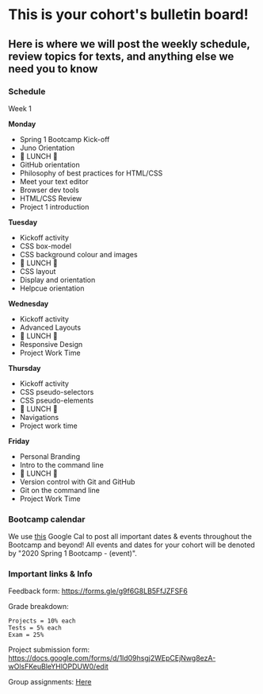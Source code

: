 # This is your cohort's bulletin board! 
## Here is where we will post the weekly schedule, review topics for texts, and anything else we need you to know

### Schedule

Week 1

**Monday**

* Spring 1 Bootcamp Kick-off
* Juno Orientation
* 🍴 LUNCH 🍴
* GitHub orientation
* Philosophy of best practices for HTML/CSS
* Meet your text editor
* Browser dev tools
* HTML/CSS Review
* Project 1 introduction

**Tuesday**

* Kickoff activity
* CSS box-model
* CSS background colour and images
* 🍴 LUNCH 🍴
* CSS layout
* Display and orientation
* Helpcue orientation

**Wednesday**

* Kickoff activity
* Advanced Layouts
* 🍴 LUNCH 🍴
* Responsive Design
* Project Work Time

**Thursday**

* Kickoff activity
* CSS pseudo-selectors
* CSS pseudo-elements
* 🍴 LUNCH 🍴
* Navigations
* Project work time

**Friday**

* Personal Branding
* Intro to the command line
* 🍴 LUNCH 🍴
* Version control with Git and GitHub
* Git on the command line
* Project Work Time


### Bootcamp calendar
We use [this](https://calendar.google.com/calendar/embed?src=hackeryou.com_ckj6930nr6kraakaisos09cccs%40group.calendar.google.com&ctz=America%2FToronto) Google Cal to post all important dates & events throughout the Bootcamp and beyond! All events and dates for your cohort will be denoted by "2020 Spring 1 Bootcamp - (event)".

### Important links & Info
Feedback form: https://forms.gle/g9f6G8LB5FfJZFSF6

Grade breakdown:
```
Projects = 10% each
Tests = 5% each
Exam = 25%
```

Project submission form: https://docs.google.com/forms/d/1ld09hsgj2WEpCEjNwg8ezA-wOlsFKeuBleYHlOPDUW0/edit

Group assignments: [Here](https://docs.google.com/spreadsheets/d/1sPMnnBRM9te3MwBmgv6CMVKqqIKlFYt7uSLhx_QAndA/edit#gid=1112317742)

